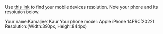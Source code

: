 

Use [this link](https://www.webmobilefirst.com/en/devices/)  to find your mobile devices resolution. Note your phone and its resolution below.

Your name:Kamaljeet Kaur Your phone model: Apple iPhone 14PRO(2022) Resolution:(Width:390px, Height:844px)

 
